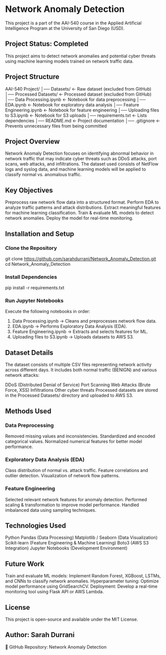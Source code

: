 # Network Anomaly Detection
This project is a part of the AAI-540 course in the Applied Artificial Intelligence Program at the University of San Diego (USD).

## Project Status: Completed
This project aims to detect network anomalies and potential cyber threats using machine learning models trained on network traffic data.

## Project Structure
AAI-540 Project/
│── Datasets/                      <- Raw dataset (excluded from GitHub)
│── Processed Datasets/            <- Processed dataset (excluded from GitHub)
│── Data Processing.ipynb          <- Notebook for data preprocessing
│── EDA.ipynb                      <- Notebook for exploratory data analysis
│── Feature Engineering.ipynb      <- Notebook for feature engineering
│── Uploading files to S3.ipynb    <- Notebook for S3 uploads
│── requirements.txt                <- Lists dependencies
│── README.md                       <- Project documentation
│── .gitignore                      <- Prevents unnecessary files from being committed

## Project Overview
Network Anomaly Detection focuses on identifying abnormal behavior in network traffic that may indicate cyber threats such as DDoS attacks, port scans, web attacks, and infiltrations.
The dataset used consists of NetFlow logs and syslog data, and machine learning models will be applied to classify normal vs. anomalous traffic.

## Key Objectives
Preprocess raw network flow data into a structured format.
Perform EDA to analyze traffic patterns and attack distributions.
Extract meaningful features for machine learning classification.
Train & evaluate ML models to detect network anomalies.
Deploy the model for real-time monitoring.

## Installation and Setup
### Clone the Repository 
git clone https://github.com/sarahdurrani/Network_Anomaly_Detection.git
cd Network_Anomaly_Detection
### Install Dependencies
pip install -r requirements.txt
### Run Jupyter Notebooks 
Execute the following notebooks in order:
1. Data Processing.ipynb → Cleans and preprocesses network flow data.
2. EDA.ipynb → Performs Exploratory Data Analysis (EDA).
3. Feature Engineering.ipynb → Extracts and selects features for ML.
3. Uploading files to S3.ipynb → Uploads datasets to AWS S3.

## Dataset Details 
The dataset consists of multiple CSV files representing network activity across different days. It includes both normal traffic (BENIGN) and various network attacks:

DDoS (Distributed Denial of Service)
Port Scanning
Web Attacks (Brute Force, XSS)
Infiltrations
Other cyber threats
Processed datasets are stored in the Processed Datasets/ directory and uploaded to AWS S3.

## Methods Used
### Data Preprocessing
Removed missing values and inconsistencies.
Standardized and encoded categorical values.
Normalized numerical features for better model performance.
### Exploratory Data Analysis (EDA)
Class distribution of normal vs. attack traffic.
Feature correlations and outlier detection.
Visualization of network flow patterns.
### Feature Engineering
Selected relevant network features for anomaly detection.
Performed scaling & transformation to improve model performance.
Handled imbalanced data using sampling techniques.

## Technologies Used
Python 
Pandas (Data Processing)
Matplotlib / Seaborn (Data Visualization)
Scikit-learn (Feature Engineering & Machine Learning)
Boto3 (AWS S3 Integration)
Jupyter Notebooks (Development Environment)

## Future Work
Train and evaluate ML models: Implement Random Forest, XGBoost, LSTMs, and CNNs to classify network anomalies.
Hyperparameter tuning: Optimize model performance using GridSearchCV.
Deployment: Develop a real-time monitoring tool using Flask API or AWS Lambda.

## License
This project is open-source and available under the MIT License.

## Author: Sarah Durrani
🔗 GitHub Repository: Network Anomaly Detection
